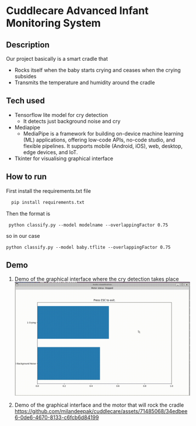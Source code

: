 # Cuddlecare Advanced Infant Monitoring System

## Description
Our project basically is a smart cradle that
- Rocks itself when the baby starts crying and ceases when the crying subsides
- Transmits the temperature and humidity around the cradle

## Tech used
- Tensorflow lite model for cry detection
  	- It detects just background noise and cry
- Mediapipe
 	- MediaPipe is a framework for building on-device machine learning (ML) applications, offering low-code APIs, no-code studio, and flexible pipelines. It supports mobile (Android, iOS), web, desktop, edge devices, and IoT.
- Tkinter for visualising graphical interface

## How to run
First install the requirements.txt file
```py		
  pip install requirements.txt 
```
Then the format is 
```
 python classify.py --model modelname --overlappingFactor 0.75
```
so in our case 
```
python classify.py --model baby.tflite --overlappingFactor 0.75
```
## Demo
1. Demo of the graphical interface where the cry detection takes place
![Demo](https://github.com/milandeepak/cuddlecare/blob/076e2c1b8c53b9c5891aa0c18bcf57a6bdc52e2b/demo.gif)

2. Demo of the graphical interface and the motor that will rock the cradle
https://github.com/milandeepak/cuddlecare/assets/71485068/34edbee6-0de6-4670-8133-c6fcb6d84199

